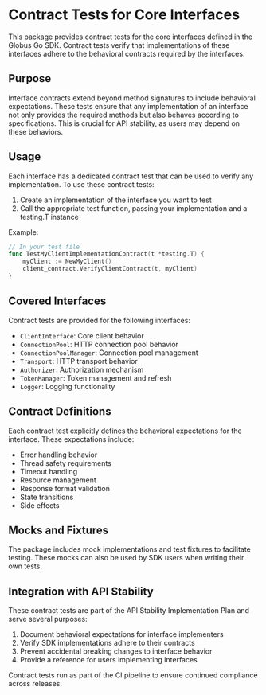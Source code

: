 # Contract Tests for Core Interfaces

This package provides contract tests for the core interfaces defined in the Globus Go SDK. Contract tests verify that implementations of these interfaces adhere to the behavioral contracts required by the interfaces.

## Purpose

Interface contracts extend beyond method signatures to include behavioral expectations. These tests ensure that any implementation of an interface not only provides the required methods but also behaves according to specifications. This is crucial for API stability, as users may depend on these behaviors.

## Usage

Each interface has a dedicated contract test that can be used to verify any implementation. To use these contract tests:

1. Create an implementation of the interface you want to test
2. Call the appropriate test function, passing your implementation and a testing.T instance

Example:

```go
// In your test file
func TestMyClientImplementationContract(t *testing.T) {
    myClient := NewMyClient()
    client_contract.VerifyClientContract(t, myClient)
}
```

## Covered Interfaces

Contract tests are provided for the following interfaces:

- `ClientInterface`: Core client behavior
- `ConnectionPool`: HTTP connection pool behavior
- `ConnectionPoolManager`: Connection pool management
- `Transport`: HTTP transport behavior
- `Authorizer`: Authorization mechanism
- `TokenManager`: Token management and refresh
- `Logger`: Logging functionality

## Contract Definitions

Each contract test explicitly defines the behavioral expectations for the interface. These expectations include:

- Error handling behavior
- Thread safety requirements
- Timeout handling
- Resource management
- Response format validation
- State transitions
- Side effects

## Mocks and Fixtures

The package includes mock implementations and test fixtures to facilitate testing. These mocks can also be used by SDK users when writing their own tests.

## Integration with API Stability

These contract tests are part of the API Stability Implementation Plan and serve several purposes:

1. Document behavioral expectations for interface implementers
2. Verify SDK implementations adhere to their contracts
3. Prevent accidental breaking changes to interface behavior
4. Provide a reference for users implementing interfaces

Contract tests run as part of the CI pipeline to ensure continued compliance across releases.